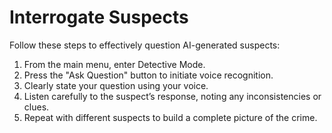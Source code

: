 # Interrogate Suspects

Follow these steps to effectively question AI-generated suspects:

1. From the main menu, enter Detective Mode.
2. Press the "Ask Question" button to initiate voice recognition.
3. Clearly state your question using your voice.
4. Listen carefully to the suspect’s response, noting any inconsistencies or clues.
5. Repeat with different suspects to build a complete picture of the crime.